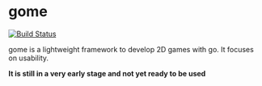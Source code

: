 # gome
[![Build Status](https://travis-ci.com/GomeBox/gome.svg?branch=main)](https://travis-ci.com/GomeBox/gome)

gome is a lightweight framework to develop 2D games with go. It focuses on usability.

**It is still in a very early stage and not yet ready to be used**
